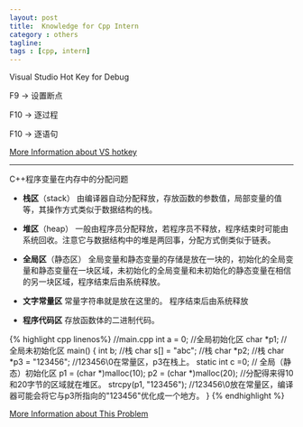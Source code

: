 ```yaml
---
layout: post
title:  Knowledge for Cpp Intern
category : others
tagline: 
tags : [cpp, intern]
---
```


Visual Studio Hot Key for Debug

F9 -> 设置断点

F10 -> 逐过程

F10 -> 逐语句

[More Information about VS hotkey](http://www.cnblogs.com/update158/articles/f23465.html)

---

C++程序变量在内存中的分配问题

* **栈区**（stack） 由编译器自动分配释放，存放函数的参数值，局部变量的值等，其操作方式类似于数据结构的栈。

* **堆区**（heap） 一般由程序员分配释放，若程序员不释放，程序结束时可能由系统回收。注意它与数据结构中的堆是两回事，分配方式倒类似于链表。

* **全局区**（静态区） 全局变量和静态变量的存储是放在一块的，初始化的全局变量和静态变量在一块区域，未初始化的全局变量和未初始化的静态变量在相信的另一块区域，程序结束后由系统释放。

* **文字常量区** 常量字符串就是放在这里的。 程序结束后由系统释放

* **程序代码区** 存放函数体的二进制代码。

{% highlight cpp linenos%}
//main.cpp 
int a = 0; //全局初始化区 
char *p1; //全局未初始化区 
main() 
{ 
  int b; //栈 
  char s[] = "abc"; //栈 
  char *p2; //栈 
  char *p3 = "123456"; //123456\0在常量区，p3在栈上。 
  static int c =0; // 全局（静态）初始化区 
  p1 = (char *)malloc(10); 
  p2 = (char *)malloc(20); 
  //分配得来得10和20字节的区域就在堆区。 
  strcpy(p1, "123456"); //123456\0放在常量区，编译器可能会将它与p3所指向的"123456"优化成一个地方。 
}
{% endhighlight %}

[More Information about This Problem](http://blog.renren.com/share/313938359/7254081401)
